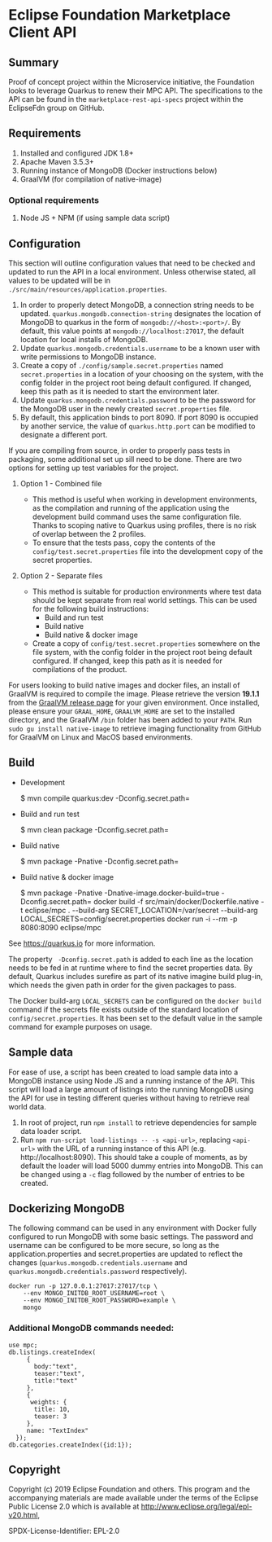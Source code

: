# Eclipse Foundation Marketplace Client API

## Summary

Proof of concept project within the Microservice initiative, the Foundation looks to leverage Quarkus to renew their MPC API. The specifications to the API can be found in the `marketplace-rest-api-specs` project within the EclipseFdn group on GitHub.

## Requirements

1. Installed and configured JDK 1.8+
1. Apache Maven 3.5.3+
1. Running instance of MongoDB (Docker instructions below)
1. GraalVM (for compilation of native-image)

### Optional requirements

1. Node JS + NPM (if using sample data script)

## Configuration

This section will outline configuration values that need to be checked and updated to run the API in a local environment. Unless otherwise stated, all values to be updated will be in `./src/main/resources/application.properties`.

1. In order to properly detect MongoDB, a connection string needs to be updated. `quarkus.mongodb.connection-string` designates the location of MongoDB to quarkus in the form of `mongodb://<host>:<port>/`. By default, this value points at `mongodb://localhost:27017`, the default location for local installs of MongoDB.
1. Update `quarkus.mongodb.credentials.username` to be a known user with write permissions to MongoDB instance.
1. Create a copy of `./config/sample.secret.properties` named `secret.properties` in a location of your choosing on the system, with the config folder in the project root being default configured. If changed, keep this path as it is needed to start the environment later.
1. Update `quarkus.mongodb.credentials.password` to be the password for the MongoDB user in the newly created `secret.properties` file.
1. By default, this application binds to port 8090. If port 8090 is occupied by another service, the value of `quarkus.http.port` can be modified to designate a different port.

If you are compiling from source, in order to properly pass tests in packaging, some additional set up sill need to be done. There are two options for setting up test variables for the project.

1. Option 1 - Combined file
    - This method is useful when working in development environments, as the compilation and running of the application using the development build command uses the same configuration file. Thanks to scoping native to Quarkus using profiles, there is no risk of overlap between the 2 profiles.
    - To ensure that the tests pass, copy the contents of the `config/test.secret.properties` file into the development copy of the secret properties.

1. Option 2 - Separate files
    - This method is suitable for production environments where test data should be kept separate from real world settings. This can be used for the following build instructions:
        - Build and run test  
        - Build native  
        - Build native & docker image  
    - Create a copy of `config/test.secret.properties` somewhere on the file system, with the config folder in the project root being default configured. If changed, keep this path as it is needed for compilations of the product.

For users looking to build native images and docker files, an install of GraalVM is required to compile the image. Please retrieve the version **19.1.1** from the [GraalVM release page](https://github.com/oracle/graal/releases) for your given environment. Once installed, please ensure your `GRAAL_HOME`, `GRAALVM_HOME` are set to the installed directory, and the GraalVM `/bin` folder has been added to your `PATH`. Run `sudo gu install native-image` to retrieve imaging functionality from GitHub for GraalVM on Linux and MacOS based environments. 


## Build

* Development 

    $ mvn compile quarkus:dev -Dconfig.secret.path=<full path to secret file>
   
* Build and run test

    $ mvn clean package -Dconfig.secret.path=<full path to test secret file>
    
* Build native 

    $ mvn package -Pnative -Dconfig.secret.path=<full path to test secret file>
    
* Build native & docker image

    $ mvn package -Pnative -Dnative-image.docker-build=true -Dconfig.secret.path=<full path to test secret file>
    docker build -f src/main/docker/Dockerfile.native -t eclipse/mpc . --build-arg SECRET_LOCATION=/var/secret --build-arg LOCAL_SECRETS=config/secret.properties
    docker run -i --rm -p 8080:8090 eclipse/mpc
    
See https://quarkus.io for more information.  

The property ` -Dconfig.secret.path` is added to each line as the location needs to be fed in at runtime where to find the secret properties data. By default, Quarkus includes surefire as part of its native imagine build plug-in, which needs the given path in order for the given packages to pass.

The Docker build-arg `LOCAL_SECRETS` can be configured on the `docker build` command if the secrets file exists outside of the standard location of `config/secret.properties`. It has been set to the default value in the sample command for example purposes on usage.

## Sample data

For ease of use, a script has been created to load sample data into a MongoDB instance using Node JS and a running instance of the API. This script will load a large amount of listings into the running MongoDB using the API for use in testing different queries without having to retrieve real world data.

1. In root of project, run `npm install` to retrieve dependencies for sample data loader script.
1. Run `npm run-script load-listings -- -s <api-url>`, replacing `<api-url>` with the URL of a running instance of this API (e.g. http://localhost:8090). This should take a couple of moments, as by default the loader will load 5000 dummy entries into MongoDB. This can be changed using a `-c` flag followed by the number of entries to be created. 

## Dockerizing MongoDB

The following command can be used in any environment with Docker fully configured to run MongoDB with some basic settings. The password and username can be configured to be more secure, so long as the application.properties and secret.properties are updated to reflect the changes (`quarkus.mongodb.credentials.username` and `quarkus.mongodb.credentials.password` respectively).  

```
docker run -p 127.0.0.1:27017:27017/tcp \
    --env MONGO_INITDB_ROOT_USERNAME=root \
    --env MONGO_INITDB_ROOT_PASSWORD=example \
    mongo
```

### Additional MongoDB commands needed:

```
use mpc;
db.listings.createIndex(
     {
       body:"text", 
       teaser:"text",
       title:"text"
     },
     {
      weights: {
       title: 10,
       teaser: 3
     },
     name: "TextIndex"
  });
db.categories.createIndex({id:1});
```

## Copyright 

Copyright (c) 2019 Eclipse Foundation and others.
This program and the accompanying materials are made available under the terms of the Eclipse Public License 2.0 which is available at http://www.eclipse.org/legal/epl-v20.html,

SPDX-License-Identifier: EPL-2.0
